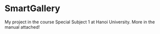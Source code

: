 # SmartGallery 
My project in the course Special Subject 1 at Hanoi University. More in the manual attached!
